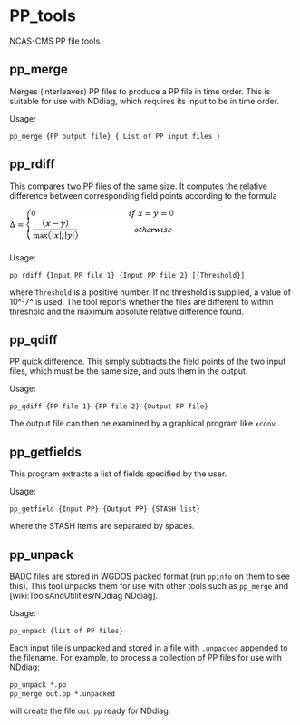 # PP_tools

NCAS-CMS PP file tools

## pp_merge 

Merges (interleaves) PP files to produce a PP file in time order. This is suitable for use with NDdiag, which requires its input to be in time order.

Usage:

```
pp_merge {PP output file} { List of PP input files }
```

## pp_rdiff 

This compares two PP files of the same size. It computes the relative difference between corresponding field points according to the formula

![](rel_diff_equn.gif)


Usage:

```
pp_rdiff {Input PP file 1} {Input PP file 2} [{Threshold}]
```

where ```Threshold``` is a positive number. If no threshold is supplied, a value of 10^-7^ is used. The tool reports whether the files are different to within threshold and the maximum absolute relative difference found.

## pp_qdiff 

PP quick difference. This simply subtracts the field points of the two input files, which must be the same size, and puts them in the output.

Usage:

```
pp_qdiff {PP file 1} {PP file 2} {Output PP file}
```

The output file can then be examined by a graphical program like ```xconv```.

## pp_getfields 

This program extracts a list of fields specified by the user.

Usage:

```
pp_getfield {Input PP} {Output PP} {STASH list}
```

where the STASH items are separated by spaces.

## pp_unpack

BADC files are stored in WGDOS packed format (run ```ppinfo``` on them to see this). This tool unpacks them for use with other tools such as ```pp_merge``` and [wiki:ToolsAndUtilities/NDdiag NDdiag].

Usage:

```
pp_unpack {list of PP files}
```

Each input file is unpacked and stored in a file with ```.unpacked``` appended to the filename. For example, to process a collection of PP files for use with NDdiag:

```
pp_unpack *.pp
pp_merge out.pp *.unpacked
```
 
will create the file ```out.pp``` ready for NDdiag.
